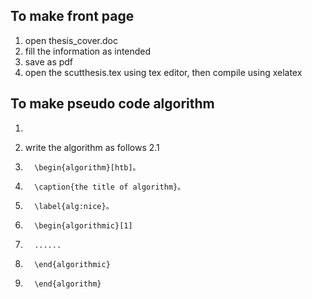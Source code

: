 ## To make front page ##
1. open thesis_cover.doc
2. fill the information as intended
3. save as pdf
4. open the scutthesis.tex using tex editor, then compile using xelatex

## To make pseudo code algorithm ##
1. 
2. write the algorithm as follows
2.1       
 

1.       \begin{algorithm}[htb]。
2.       \caption{the title of algorithm}。
3.       \label{alg:nice}。
4.       \begin{algorithmic}[1]
5.       ......
6.       \end{algorithmic}
7.       \end{algorithm}
